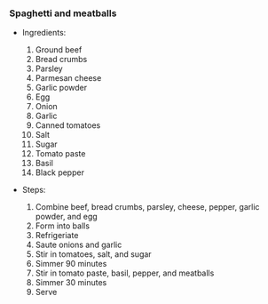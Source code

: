 ### Spaghetti and meatballs

- Ingredients:
  1. Ground beef
  2. Bread crumbs
  3. Parsley
  4. Parmesan cheese
  5. Garlic powder
  6. Egg
  7. Onion
  8. Garlic
  9. Canned tomatoes
  10. Salt
  11. Sugar
  12. Tomato paste
  13. Basil
  14. Black pepper

- Steps:
  1. Combine beef, bread crumbs, parsley, cheese, pepper, garlic powder, and egg
  2. Form into balls
  3. Refrigeriate
  4. Saute onions and garlic
  5. Stir in tomatoes, salt, and sugar
  6. Simmer 90 minutes
  7. Stir in tomato paste, basil, pepper, and meatballs
  8. Simmer 30 minutes
  9. Serve
